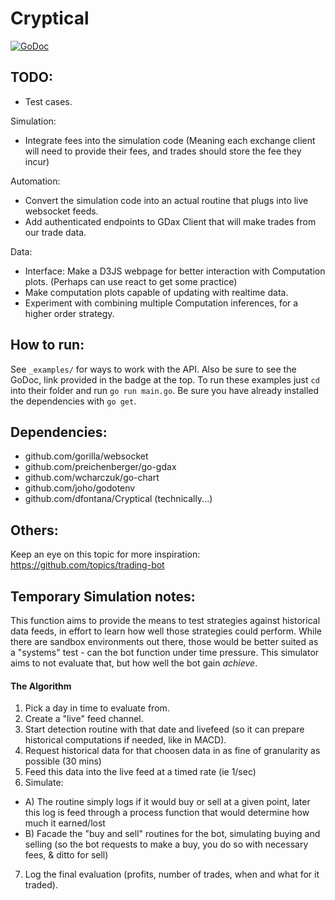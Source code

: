 # Cryptical
[![GoDoc](https://godoc.org/github.com/dfontana/Cryptical?status.svg)](https://godoc.org/github.com/dfontana/Cryptical)

## TODO:
- Test cases.

Simulation:
- Integrate fees into the simulation code (Meaning each exchange client will need to provide their fees, and trades should store the fee they incur)

Automation:
- Convert the simulation code into an actual routine that plugs into live websocket feeds.
- Add authenticated endpoints to GDax Client that will make trades from our trade data.

Data:
- Interface: Make a D3JS webpage for better interaction with Computation plots. (Perhaps can use react to get some practice)
- Make computation plots capable of updating with realtime data.
- Experiment with combining multiple Computation inferences, for a higher order strategy.


## How to run:
See `_examples/` for ways to work with the API. Also be sure to see the GoDoc, link provided in the badge at the top. To run these examples just `cd` into their folder and run `go run main.go`. Be sure you have already installed the dependencies with `go get`.


## Dependencies:
- github.com/gorilla/websocket
- github.com/preichenberger/go-gdax
- github.com/wcharczuk/go-chart
- github.com/joho/godotenv
- github.com/dfontana/Cryptical (technically...)

## Others: 
Keep an eye on this topic for more inspiration: https://github.com/topics/trading-bot


## Temporary Simulation notes:
This function aims to provide the means to test strategies against historical data feeds, in effort to learn how well those strategies could perform. While there are sandbox environments out there, those would be better suited as a "systems" test - can the bot function under time pressure. This simulator aims to not evaluate that, but how well the bot gain *achieve*.

#### The Algorithm
1. Pick a day in time to evaluate from.
2. Create a "live" feed channel.
3. Start detection routine with that date and livefeed (so it can prepare historical computations if needed, like in MACD).
4. Request historical data for that choosen data in as fine of granularity as possible (30 mins)
5. Feed this data into the live feed at a timed rate (ie 1/sec)
6. Simulate:
 - A) The routine simply logs if it would buy or sell at a given point, later this log is feed through a process function that would determine how much it earned/lost
 - B) Facade the "buy and sell" routines for the bot, simulating buying and selling (so the bot requests to make a buy, you do so with necessary fees, & ditto for sell)
7. Log the final evaluation (profits, number of trades, when and what for it traded).